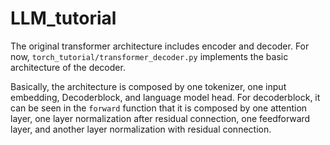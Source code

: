 # LLM_tutorial
The original transformer architecture includes encoder and decoder.  For now, `torch_tutorial/transformer_decoder.py` implements the basic architecture of the decoder. 

Basically, the architecture is composed by one tokenizer, one input embedding, Decoderblock, and language model head. For decoderblock, it can be seen in the `forward` function that it is composed by one attention layer, one layer normalization after residual connection, one feedforward layer, and another layer normalization with residual connection. 

